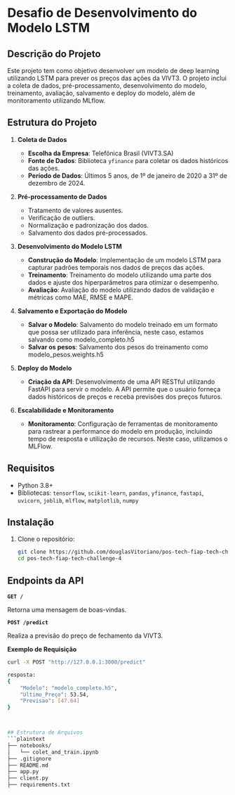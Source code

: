 # Desafio de Desenvolvimento do Modelo LSTM


## Descrição do Projeto

Este projeto tem como objetivo desenvolver um modelo de deep learning utilizando LSTM para prever os preços das ações da VIVT3. O projeto inclui a coleta de dados, pré-processamento, desenvolvimento do modelo, treinamento, avaliação, salvamento e deploy do modelo, além de monitoramento utilizando MLflow.

## Estrutura do Projeto

1. **Coleta de Dados**
   - **Escolha da Empresa**: Telefônica Brasil (VIVT3.SA)
   - **Fonte de Dados**: Biblioteca `yfinance` para coletar os dados históricos das ações.
   - **Período de Dados**: Últimos 5 anos, de 1º de janeiro de 2020 a 31º de dezembro de 2024.

2. **Pré-processamento de Dados**
   - Tratamento de valores ausentes.
   - Verificação de outliers.
   - Normalização e padronização dos dados.
   - Salvamento dos dados pré-processados.

3. **Desenvolvimento do Modelo LSTM**
   - **Construção do Modelo**: Implementação de um modelo LSTM para capturar padrões temporais nos dados de preços das ações.
   - **Treinamento**: Treinamento do modelo utilizando uma parte dos dados e ajuste dos hiperparâmetros para otimizar o desempenho.
   - **Avaliação**: Avaliação do modelo utilizando dados de validação e métricas como MAE, RMSE e MAPE.

4. **Salvamento e Exportação do Modelo**
   - **Salvar o Modelo**: Salvamento do modelo treinado em um formato que possa ser utilizado para inferência, neste caso, estamos salvando como modelo_completo.h5
   - **Salvar os pesos**: Salvamento dos pesos do treinamento como modelo_pesos.weights.h5

5. **Deploy do Modelo**
   - **Criação da API**: Desenvolvimento de uma API RESTful utilizando FastAPI para servir o modelo. A API permite que o usuário forneça dados históricos de preços e receba previsões dos preços futuros.

6. **Escalabilidade e Monitoramento**
   - **Monitoramento**: Configuração de ferramentas de monitoramento para rastrear a performance do modelo em produção, incluindo tempo de resposta e utilização de recursos. Neste caso, utilizamos o MLFlow.

## Requisitos

- Python 3.8+
- Bibliotecas: `tensorflow`, `scikit-learn`, `pandas`, `yfinance`, `fastapi`, `uvicorn`, `joblib`, `mlflow`, `matplotlib`, `numpy`

## Instalação

1. Clone o repositório:
   ```sh
   git clone https://github.com/douglasVitoriano/pos-tech-fiap-tech-challenge-4.git
   cd pos-tech-fiap-tech-challenge-4

## Endpoints da API

**`GET /`**

Retorna uma mensagem de boas-vindas.

**`POST /predict`**

Realiza a previsão do preço de fechamento da VIVT3.

**Exemplo de Requisição**

```sh
curl -X POST "http://127.0.0.1:3000/predict"

resposta:
{
    "Modelo": "modelo_completo.h5",
    "Ultimo_Preço": 53.54,
    "Previsao": [47.64]
}



## Estrutura de Arquivos
```plaintext
├── notebooks/
│   └── colet_and_train.ipynb
├── .gitignore
├── README.md
├── app.py
├── client.py
├── requirements.txt
